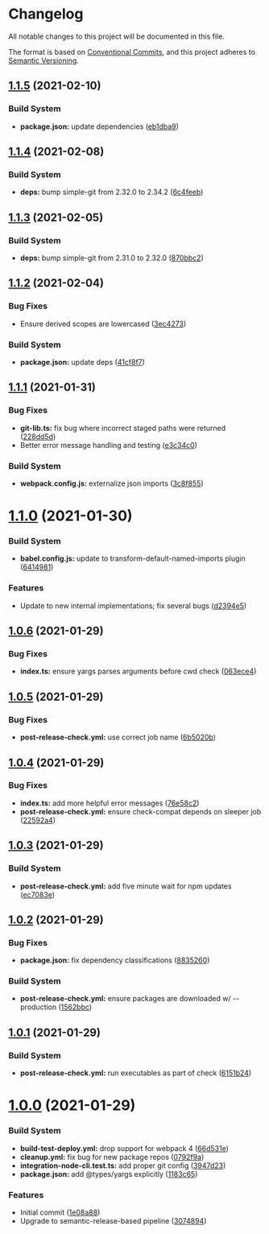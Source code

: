 # Changelog

All notable changes to this project will be documented in this file.

The format is based on [Conventional Commits][36], and this project adheres to
[Semantic Versioning][37].

## [1.1.5][38] (2021-02-10)

### Build System

- **package.json:** update dependencies ([eb1dba9][39])

## [1.1.4][1] (2021-02-08)

### Build System

- **deps:** bump simple-git from 2.32.0 to 2.34.2 ([6c4feeb][2])

## [1.1.3][3] (2021-02-05)

### Build System

- **deps:** bump simple-git from 2.31.0 to 2.32.0 ([870bbc2][4])

## [1.1.2][5] (2021-02-04)

### Bug Fixes

- Ensure derived scopes are lowercased ([3ec4273][6])

### Build System

- **package.json:** update deps ([41cf8f7][7])

## [1.1.1][8] (2021-01-31)

### Bug Fixes

- **git-lib.ts:** fix bug where incorrect staged paths were returned
  ([228dd5d][9])
- Better error message handling and testing ([e3c34c0][10])

### Build System

- **webpack.config.js:** externalize json imports ([3c8f855][11])

# [1.1.0][12] (2021-01-30)

### Build System

- **babel.config.js:** update to transform-default-named-imports plugin
  ([6414981][13])

### Features

- Update to new internal implementations; fix several bugs ([d2394e5][14])

## [1.0.6][15] (2021-01-29)

### Bug Fixes

- **index.ts:** ensure yargs parses arguments before cwd check ([063ece4][16])

## [1.0.5][17] (2021-01-29)

### Bug Fixes

- **post-release-check.yml:** use correct job name ([6b5020b][18])

## [1.0.4][19] (2021-01-29)

### Bug Fixes

- **index.ts:** add more helpful error messages ([76e58c2][20])
- **post-release-check.yml:** ensure check-compat depends on sleeper job
  ([22592a4][21])

## [1.0.3][22] (2021-01-29)

### Build System

- **post-release-check.yml:** add five minute wait for npm updates
  ([ec7083e][23])

## [1.0.2][24] (2021-01-29)

### Bug Fixes

- **package.json:** fix dependency classifications ([8835260][25])

### Build System

- **post-release-check.yml:** ensure packages are downloaded w/ --production
  ([1562bbc][26])

## [1.0.1][27] (2021-01-29)

### Build System

- **post-release-check.yml:** run executables as part of check ([6151b24][28])

# [1.0.0][29] (2021-01-29)

### Build System

- **build-test-deploy.yml:** drop support for webpack 4 ([66d531e][30])
- **cleanup.yml:** fix bug for new package repos ([0792f9a][31])
- **integration-node-cli.test.ts:** add proper git config ([3947d23][32])
- **package.json:** add @types/yargs explicitly ([1183c65][33])

### Features

- Initial commit ([1e08a88][34])
- Upgrade to semantic-release-based pipeline ([3074894][35])

[1]: https://github.com/Xunnamius/git-add-then-commit/compare/v1.1.3...v1.1.4
[2]:
  https://github.com/Xunnamius/git-add-then-commit/commit/6c4feeb715371890e3ef6b6f16c912c025470290
[3]: https://github.com/Xunnamius/git-add-then-commit/compare/v1.1.2...v1.1.3
[4]:
  https://github.com/Xunnamius/git-add-then-commit/commit/870bbc20d74901bacba2b381e03357f5c1237ddf
[5]: https://github.com/Xunnamius/git-add-then-commit/compare/v1.1.1...v1.1.2
[6]:
  https://github.com/Xunnamius/git-add-then-commit/commit/3ec4273115289ab48b38b35a214d0e23b507a13e
[7]:
  https://github.com/Xunnamius/git-add-then-commit/commit/41cf8f7ec2bee7be9bdfa9d483678600daf2a27d
[8]: https://github.com/Xunnamius/git-add-then-commit/compare/v1.1.0...v1.1.1
[9]:
  https://github.com/Xunnamius/git-add-then-commit/commit/228dd5dac079866cfae39baa1581c918bf29cfb1
[10]:
  https://github.com/Xunnamius/git-add-then-commit/commit/e3c34c05143a7fae1f1fd9d3f509b002f35b5886
[11]:
  https://github.com/Xunnamius/git-add-then-commit/commit/3c8f8558c445e1ebbb5c9ca36cb83fc74df46895
[12]: https://github.com/Xunnamius/git-add-then-commit/compare/v1.0.6...v1.1.0
[13]:
  https://github.com/Xunnamius/git-add-then-commit/commit/6414981f96d88bee2230725a3e6a0c98dd84da77
[14]:
  https://github.com/Xunnamius/git-add-then-commit/commit/d2394e515ab103d82f02cabb7e472ce42fcd299c
[15]: https://github.com/Xunnamius/git-add-then-commit/compare/v1.0.5...v1.0.6
[16]:
  https://github.com/Xunnamius/git-add-then-commit/commit/063ece4205774b2b5a768cf34223dbd8ead72701
[17]: https://github.com/Xunnamius/git-add-then-commit/compare/v1.0.4...v1.0.5
[18]:
  https://github.com/Xunnamius/git-add-then-commit/commit/6b5020b7607758fce2f916bba2de5f5f05e416aa
[19]: https://github.com/Xunnamius/git-add-then-commit/compare/v1.0.3...v1.0.4
[20]:
  https://github.com/Xunnamius/git-add-then-commit/commit/76e58c25acd362cedb3d7742dbdd248c6026c952
[21]:
  https://github.com/Xunnamius/git-add-then-commit/commit/22592a4742648394dc15e28d8767b376a9bbacba
[22]: https://github.com/Xunnamius/git-add-then-commit/compare/v1.0.2...v1.0.3
[23]:
  https://github.com/Xunnamius/git-add-then-commit/commit/ec7083eab998634a7d85da2d669e332ceaa0c0c2
[24]: https://github.com/Xunnamius/git-add-then-commit/compare/v1.0.1...v1.0.2
[25]:
  https://github.com/Xunnamius/git-add-then-commit/commit/88352606b5b11b50da45b91eb521abbe0619d6ba
[26]:
  https://github.com/Xunnamius/git-add-then-commit/commit/1562bbc9cf6d921907128ea61988d3a19b1d853f
[27]: https://github.com/Xunnamius/git-add-then-commit/compare/v1.0.0...v1.0.1
[28]:
  https://github.com/Xunnamius/git-add-then-commit/commit/6151b2452394e6c8bd9dee9c0c53706edeb6ce77
[29]:
  https://github.com/Xunnamius/git-add-then-commit/compare/1e08a889343fac542b4196a2d0b77fc7feb26a50...v1.0.0
[30]:
  https://github.com/Xunnamius/git-add-then-commit/commit/66d531e72db3cc2978fef77d643bd9c000101728
[31]:
  https://github.com/Xunnamius/git-add-then-commit/commit/0792f9a4e62cf816840fc67a53848bdc8e97a9c3
[32]:
  https://github.com/Xunnamius/git-add-then-commit/commit/3947d237b2562b8a78b06a98bc6e6d417356dc20
[33]:
  https://github.com/Xunnamius/git-add-then-commit/commit/1183c65a74fed20b2a7e71cbbd5f8577f7ec8b27
[34]:
  https://github.com/Xunnamius/git-add-then-commit/commit/1e08a889343fac542b4196a2d0b77fc7feb26a50
[35]:
  https://github.com/Xunnamius/git-add-then-commit/commit/307489496f94132a1d074374e6dc4d1bc57b0df6
[36]: https://conventionalcommits.org
[37]: https://semver.org
[38]: https://github.com/Xunnamius/git-add-then-commit/compare/v1.1.4...v1.1.5
[39]:
  https://github.com/Xunnamius/git-add-then-commit/commit/eb1dba93a66257fa06956d1f754d67f07a7267e3
